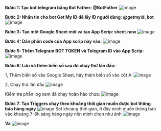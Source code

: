 **Bước 1: Tạo bot telegram bằng Bot Father: @BotFather**
![image](https://github.com/user-attachments/assets/00aa47d0-92ed-4622-a782-eb6353d2baf1)

**Bước 2: Nhắn tin cho bot Get My ID để lấy ID người dùng: @getmyid_bot**
![image](https://github.com/user-attachments/assets/151d0bec-393c-4217-aaff-afcb61ddc295)

**Bước 3: Tạo một Google Sheet mới và tạo App Scrip: sheet.new**
![image](https://github.com/user-attachments/assets/4a089a26-4a64-44fc-a86c-84a69ca99b30)

**Bước 4: Dán phần code của App scrip này vào:**
![image](https://github.com/user-attachments/assets/b03f84bc-5d55-4fb8-a88f-862f095ddf07)

**Bước 5: Thêm Telegram BOT TOKEN và Telegram ID vào App Scrip:**
![image](https://github.com/user-attachments/assets/bf082a89-b005-4572-8869-1bff3513c224)

**Bước 6: Lưu và thêm biển số sau đó chạy thử lần đầu:**

1, Thêm biển số vào Google Sheet, hãy thêm biển số vào cột A:
![image](https://github.com/user-attachments/assets/82b7e6fd-bfa5-4fd9-b632-e54bb290a0af)

2, Chạy thử lần đầu
![image](https://github.com/user-attachments/assets/424a2849-9772-43ca-9f78-a6b82a28ceb7)

Kiểm tra phần log xem đã chạy hoàn hảo chưa:
![image](https://github.com/user-attachments/assets/7fb151d7-b167-412c-afa2-a9d608ff0d09)

**Bước 7: Tạo Triggers chạy theo khoảng thời gian muốn được bot thông báo hàng ngày**
![image](https://github.com/user-attachments/assets/b2fa49b6-8bb2-468b-be7f-e7881c5b8847)
Set khoảng thời gian, ở đây mình muốn thông báo vào khoảng 7-8h sáng hàng ngày nên mình chọn như ảnh
![image](https://github.com/user-attachments/assets/3179414e-5b03-4120-ba35-b4032bc3347b)

**Và**
![image](https://github.com/user-attachments/assets/0b8b7134-1584-43d2-b002-576140fa74ca)
